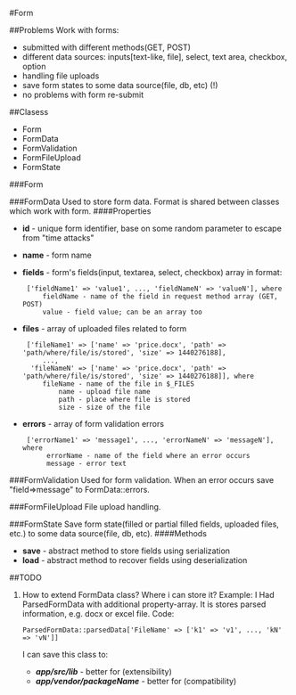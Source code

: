 #Form

##Problems
Work with forms:

 * submitted with different methods(GET, POST)
 * different data sources: inputs[text-like, file], select, text area, checkbox, option
 * handling file uploads
 * save form states to some data source(file, db, etc) (!)
 * no problems with form re-submit

##Clasess
 * Form
 * FormData 
 * FormValidation
 * FormFileUpload
 * FormState

###Form

###FormData
Used to store form data. Format is shared between classes which work with form.
####Properties
 * **id** - unique form identifier, base on some random parameter to escape from "time attacks" 
 * **name** - form name
 * **fields** - form's fields(input, textarea, select, checkbox) array in format:
        
        ['fieldName1' => 'value1', ..., 'fieldNameN' => 'valueN'], where
            fieldName - name of the field in request method array (GET, POST)
            value - field value; can be an array too
    
 * **files** - array of uploaded files related to form
 
        ['fileName1' => ['name' => 'price.docx', 'path' => 'path/where/file/is/stored', 'size' => 1440276188],
            ...,
         'fileNameN' => ['name' => 'price.docx', 'path' => 'path/where/file/is/stored', 'size' => 1440276188]], where
            fileName - name of the file in $_FILES
                name - upload file name
                path - place where file is stored
                size - size of the file
        
 * **errors** - array of form validation errors
 
        ['errorName1' => 'message1', ..., 'errorNameN' => 'messageN'], where
             errorName - name of the field where an error occurs
             message - error text
             
###FormValidation
Used for form validation. When an error occurs save "field=>message" to FormData::errors.

###FormFileUpload
File upload handling.

###FormState
Save form state(filled or partial filled fields, uploaded files, etc.) to some data source(file, db, etc).
####Methods
 * **save** - abstract method to store fields using serialization
 * **load** - abstract method to recover fields using deserialization  

##TODO
1. How to extend FormData class? Where i can store it? Example:
I Had ParsedFormData with additional property-array. It is stores parsed information, e.g. docx or excel file.
Code: 

    `ParsedFormData::parsedData['FileName' => ['k1' => 'v1', ..., 'kN' => 'vN']]`

    I can save this class to: 
    
     * ***app/src/lib*** - better for (extensibility)
     * ***app/vendor/packageName*** - better for (compatibility)
     